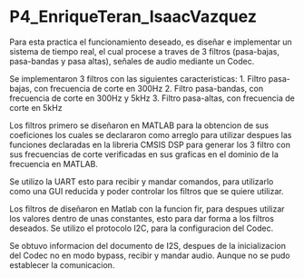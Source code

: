 # P4_EnriqueTeran_IsaacVazquez

Para esta practica el funcionamiento deseado, es diseñar e implementar un sistema de tiempo real, el cual procese a traves de 3 filtros (pasa-bajas, pasa-bandas y pasa altas),
señales de audio mediante un Codec.

Se implementaron 3 filtros con las siguientes caracteristicas:
	1. Filtro pasa-bajas, con frecuencia de corte en 300Hz
	2. Filtro pasa-bandas, con frecuencia de corte en 300Hz y 5kHz
	3. Filtro pasa-altas, con frecuencia de corte en 5kHz
	
Los filtros primero se diseñaron en MATLAB  para la obtencion de sus coeficiones los cuales se declararon como arreglo para utilizar despues las funciones declaradas en la libreria CMSIS DSP para generar los 3 filtro con sus frecuencias de corte verificadas en sus graficas en el dominio de la frecuencia en MATLAB.

Se utilizo la UART esto para recibir y mandar comandos, para utilizarlo como una GUI reducida y poder controlar los filtros que se quiere utilizar.

Los filtros de diseñaron en Matlab con la funcion fir, para despues utilizar los valores dentro de unas constantes, esto para dar forma a los filtros deseados.
Se utilizo el protocolo I2C, para la configuracion del Codec.

Se obtuvo informacion del documento de I2S, despues de la inicializacion del Codec no en modo bypass, recibir y mandar audio. Aunque no se pudo establecer la comunicacion.
